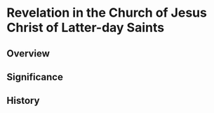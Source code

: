 # Revelation in the Church of Jesus Christ of Latter-day Saints

## Overview


## Significance


## History
